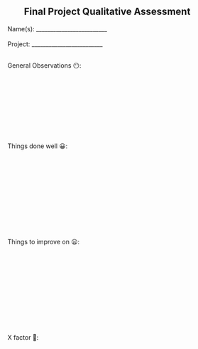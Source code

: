 <center><h2>Final Project Qualitative Assessment</h2></center>


&nbsp;&nbsp;&nbsp;&nbsp;&nbsp;&nbsp;&nbsp;Name(s): _________________________
<br>
<br>
&nbsp;&nbsp;&nbsp;&nbsp;&nbsp;&nbsp;&nbsp;Project: _________________________
<br>
<br>

&nbsp;&nbsp;&nbsp;&nbsp;&nbsp;&nbsp;&nbsp;General Observations 😶:

<br>
<br>
<br>
<br>
<br>
<br>
<br>
<br>

&nbsp;&nbsp;&nbsp;&nbsp;&nbsp;&nbsp;&nbsp;Things done well 😀:

<br>
<br>
<br>
<br>
<br>
<br>
<br>
<br>
<br>
<br>

&nbsp;&nbsp;&nbsp;&nbsp;&nbsp;&nbsp;&nbsp;Things to improve on 😦:

<br>
<br>
<br>
<br>
<br>
<br>
<br>
<br>
<br>
<br>

&nbsp;&nbsp;&nbsp;&nbsp;&nbsp;&nbsp;&nbsp;X factor 🦄:

<br>
<br>
<br>
<br>
